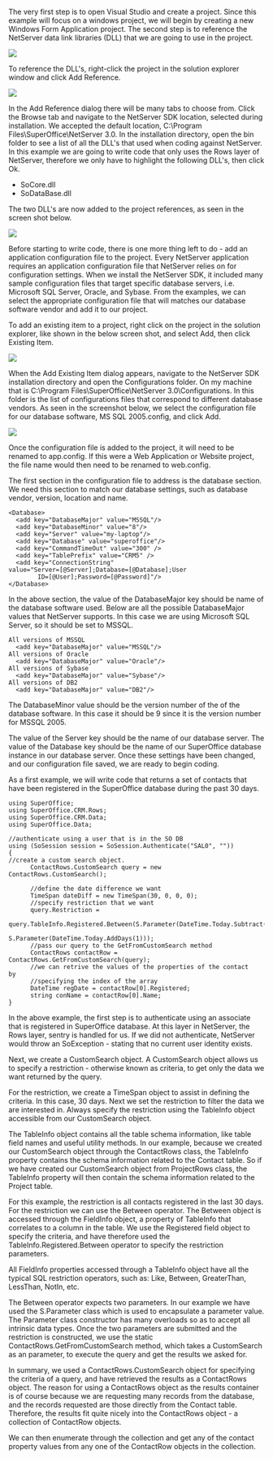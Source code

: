<properties date="2016-05-11"
SortOrder="7"
/>

The very first step is to open Visual Studio and create a project. Since this example will focus on a windows project, we will begin by creating a new Windows Form Application project.
The second step is to reference the NetServer data link libraries (DLL) that we are going to use in the project.

![](../Getting%20Started%20with%20NetServer%20-%20SuperOffice%20DevNet_files/Article_A.png)

To reference the DLL's, right-click the project in the solution explorer window and click Add Reference.

![](../Getting%20Started%20with%20NetServer%20-%20SuperOffice%20DevNet_files/Article_B.png)

In the Add Reference dialog there will be many tabs to choose from. Click the Browse tab and navigate to the NetServer SDK location, selected during installation. We accepted the default location, C:\\Program Files\\SuperOffice\\NetServer 3.0. In the installation directory, open the bin folder to see a list of all the DLL's that used when coding against NetServer. In this example we are going to write code that only uses the Rows layer of NetServer, therefore we only have to highlight the following DLL's, then click Ok.

* SoCore.dll
* SoDataBase.dll

The two DLL's are now added to the project references, as seen in the screen shot below.

![](../Getting%20Started%20with%20NetServer%20-%20SuperOffice%20DevNet_files/Article_C.png)

 

Before starting to write code, there is one more thing left to do - add an application configuration file to the project. Every NetServer application requires an application configuration file that NetServer relies on for configuration settings. When we install the NetServer SDK, it included many sample configuration files that target specific database servers, i.e. Microsoft SQL Server, Oracle, and Sybase. From the examples, we can select the appropriate configuration file that will matches our database software vendor and add it to our project.

To add an existing item to a project, right click on the project in the solution explorer, like shown in the below screen shot, and select Add, then click Existing Item.

![](../Getting%20Started%20with%20NetServer%20-%20SuperOffice%20DevNet_files/Article_D.png)

When the Add Existing Item dialog appears, navigate to the NetServer SDK installation directory and open the Configurations folder. On my machine that is C:\\Program Files\\SuperOffice\\NetServer 3.0\\Configurations. In this folder is the list of configurations files that correspond to different database vendors. As seen in the screenshot below, we select the configuration file for our database software, MS SQL 2005.config, and click Add.

![](../Getting%20Started%20with%20NetServer%20-%20SuperOffice%20DevNet_files/Article_E.png)

Once the configuration file is added to the project, it will need to be renamed to app.config. If this were a Web Application or Website project, the file name would then need to be renamed to web.config.

The first section in the configuration file to address is the database section. We need this section to match our database settings, such as database vendor, version, location and name.

```
<Database>
  <add key="DatabaseMajor" value="MSSQL"/>
  <add key="DatabaseMinor" value="8"/>
  <add key="Server" value="my-laptop"/>
  <add key="Database" value="superoffice"/>
  <add key="CommandTimeOut" value="300" />
  <add key="TablePrefix" value="CRM5" />
  <add key="ConnectionString"
value="Server=[@Server];Database=[@Database];User
        ID=[@User];Password=[@Password]"/>
</Database>
```

In the above section, the value of the DatabaseMajor key should be name of the database software used. Below are all the possible DatabaseMajor values that NetServer supports. In this case we are using Microsoft SQL Server, so it should be set to MSSQL.

```
All versions of MSSQL
  <add key="DatabaseMajor" value="MSSQL"/>
All versions of Oracle
  <add key="DatabaseMajor" value="Oracle"/>
All versions of Sybase
  <add key="DatabaseMajor" value="Sybase"/>
All versions of DB2
  <add key="DatabaseMajor" value="DB2"/>
```

The DatabaseMinor value should be the version number of the of the database software. In this case it should be 9 since it is the version number for MSSQL 2005.

The value of the Server key should be the name of our database server. The value of the Database key should be the name of our SuperOffice database instance in our database server. Once these settings have been changed, and our configuration file saved, we are ready to begin coding.

As a first example, we will write code that returns a set of contacts that have been registered in the SuperOffice database during the past 30 days.

```
using SuperOffice;
using SuperOffice.CRM.Rows;
using SuperOffice.CRM.Data;
using SuperOffice.Data;
 
//authenticate using a user that is in the SO DB
using (SoSession session = SoSession.Authenticate("SAL0", ""))
{
//create a custom search object.
      ContactRows.CustomSearch query = new
ContactRows.CustomSearch();
 
      //define the date difference we want
      TimeSpan dateDiff = new TimeSpan(30, 0, 0, 0);
      //specify restriction that we want
      query.Restriction =
         
query.TableInfo.Registered.Between(S.Parameter(DateTime.Today.Subtract(dateDiff)),
                                           
S.Parameter(DateTime.Today.AddDays(1)));
      //pass our query to the GetFromCustomSearch method
      ContactRows contactRow =
ContactRows.GetFromCustomSearch(query);
      //we can retrive the values of the properties of the contact
by
      //specifying the index of the array
      DateTime regDate = contactRow[0].Registered;
      string conName = contactRow[0].Name;
}
```

In the above example, the first step is to authenticate using an associate that is registered in SuperOffice database. At this layer in NetServer, the Rows layer, sentry is handled for us. If we did not authenticate, NetServer would throw an SoException - stating that no current user identity exists.

Next, we create a CustomSearch object. A CustomSearch object allows us to specify a restriction - otherwise known as criteria, to get only the data we want returned by the query.

For the restriction, we create a TimeSpan object to assist in defining the criteria. In this case, 30 days. Next we set the restriction to filter the data we are interested in. Always specify the restriction using the TableInfo object accessible from our CustomSearch object.

The TableInfo object contains all the table schema information, like table field names and useful utility methods. In our example, because we created our CustomSearch object through the ContactRows class, the TableInfo property contains the schema information related to the Contact table. So if we have created our CustomSearch object from ProjectRows class, the TableInfo property will then contain the schema information related to the Project table.

For this example, the restriction is all contacts registered in the last 30 days. For the restriction we can use the Between operator. The Between object is accessed through the FieldInfo object, a property of TableInfo that correlates to a column in the table. We use the Registered field object to specify the criteria, and have therefore used the TableInfo.Registered.Between operator to specify the restriction parameters.

All FieldInfo properties accessed through a TableInfo object have all the typical SQL restriction operators, such as: Like, Between, GreaterThan, LessThan, NotIn, etc.  

The Between operator expects two parameters. In our example we have used the S.Parameter class which is used to encapsulate a parameter value. The Parameter class constructor has many overloads so as to accept all intrinsic data types. Once the two parameters are submitted and the restriction is constructed, we use the static ContactRows.GetFromCustomSearch method, which takes a CustomSearch as an parameter, to execute the query and get the results we asked for.

In summary, we used a ContactRows.CustomSearch object for specifying the criteria of a query, and have retrieved the results as a ContactRows object. The reason for using a ContactRows object as the results container is of course because we are requesting many records from the database, and the records requested are those directly from the Contact table. Therefore, the results fit quite nicely into the ContactRows object - a collection of ContactRow objects.

We can then enumerate through the collection and get any of the contact property values from any one of the ContactRow objects in the collection.
